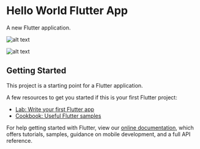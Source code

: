 # Hello World Flutter App

A new Flutter application.


![alt text](https://github.com/aloksharma9656/Hello-World-Flutter-App/blob/master/Screenshot_20181206-125203.jpg)

![alt text](https://github.com/aloksharma9656/Hello-World-Flutter-App/blob/master/Screenshot_20181206-125212.jpg)

## Getting Started

This project is a starting point for a Flutter application.

A few resources to get you started if this is your first Flutter project:

- [Lab: Write your first Flutter app](https://flutter.io/docs/get-started/codelab)
- [Cookbook: Useful Flutter samples](https://flutter.io/docs/cookbook)

For help getting started with Flutter, view our 
[online documentation](https://flutter.io/docs), which offers tutorials, 
samples, guidance on mobile development, and a full API reference.
